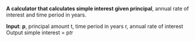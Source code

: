 **A calculator that calculates simple interest given principal**, annual rate of interest and time period in years.

**Input**:
   **p**, principal amount
   t, time period in years
   r, annual rate of interest
Output
   simple interest = p*t*r
